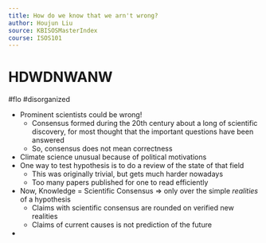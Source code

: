 ```yaml
---
title: How do we know that we arn't wrong?
author: Houjun Liu
source: KBISOSMasterIndex
course: ISOS101
---
```


# HDWDNWANW

#flo #disorganized 

* Prominent scientists could be wrong!
	* Consensus formed during the 20th century about a long of scientific discovery, for most thought that the important questions have been answered
	* So, consensus does not mean correctness
* Climate science unusual because of political motivations
* One way to test hypothesis is to do a review of the state of that field
	*  This was originally trivial, but gets much harder nowadays
	*  Too many papers published for one to read efficiently
* Now, Knowledge = Scientific Consensus => only over the simple _realities_ of a hypothesis
	* Claims with scientific consensus are rounded on verified new realities
	* Claims of current causes is not prediction of the future
* 
